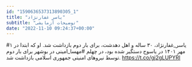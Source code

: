 ```yaml
---
id: "1590636537313890305_1"
title: "یاسر غفارنژاد"
subtitle: "توضیحات آزمایشی"
date: "2022-11-10 09:24:37+00:00"
---
```

#یاسر_غفارنژاد، ۳۰ ساله و اهل دهدشت، برای بار دوم بازداشت شد.
او‌ که ابتدا در ۱ مهر ۱۴۰۱ در یاسوج دستگیر شده بود، در چهلم #مهسا_امینی در بوشهر برای بار دوم توسط نیروهای امنیتی جمهوری اسلامی بازداشت شد. https://t.co/gj2gLUPYRl
